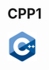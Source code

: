 # CPP1

<div align="left">
	<img src="https://github.com/devicons/devicon/blob/master/icons/cplusplus/cplusplus-original.svg" title="cpp" alt="cpp" width="60" height="60"/>&nbsp;
</div>
